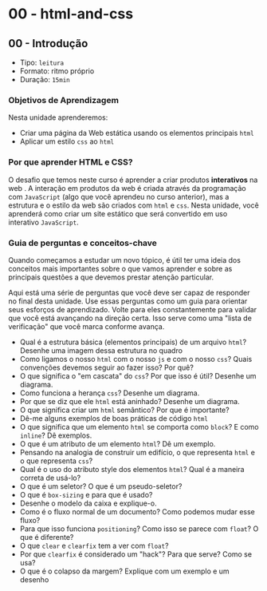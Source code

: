 # 00 - html-and-css

## 00 - Introdução

* Tipo: `leitura`
* Formato: ritmo próprio
* Duração: `15min`

### Objetivos de Aprendizagem

Nesta unidade aprenderemos:

* Criar uma página da Web estática usando os elementos principais `html`
* Aplicar um estilo `css` ao `html`

### Por que aprender HTML e CSS?

O desafio que temos neste curso é aprender a criar produtos **interativos** na web . A interação em produtos da web é criada através da programação com `JavaScript` \(algo que você aprendeu no curso anterior\), mas a estrutura e o estilo da web são criados com `html` e `css`. Nesta unidade, você aprenderá como criar um site estático que será convertido em uso interativo `JavaScript`.

### Guia de perguntas e conceitos-chave

Quando começamos a estudar um novo tópico, é útil ter uma ideia dos conceitos mais importantes sobre o que vamos aprender e sobre as principais questões a que devemos prestar atenção particular.

Aqui está uma série de perguntas que você deve ser capaz de responder no final desta unidade. Use essas perguntas como um guia para orientar seus esforços de aprendizado. Volte para eles constantemente para validar que você está avançando na direção certa. Isso serve como uma "lista de verificação" que você marca conforme avança.

* Qual é a estrutura básica \(elementos principais\) de um arquivo `html`? Desenhe uma imagem dessa estrutura no quadro
* Como ligamos o nosso `html` com o nosso `js` e com o nosso `css`? Quais convenções devemos seguir ao fazer isso? Por quê?
* O que significa o "em cascata" do `css`? Por que isso é útil? Desenhe um diagrama.
* Como funciona a herança `css`? Desenhe um diagrama.
* Por que se diz que ele `html` está aninhado? Desenhe um diagrama.
* O que significa criar um `html` semântico? Por que é importante?
* Dê-me alguns exemplos de boas práticas de código `html`
* O que significa que um elemento `html` se comporta como `block`? E como `inline`? Dê exemplos.
* O que é um atributo de um elemento `html`? Dê um exemplo.
* Pensando na analogia de construir um edifício, o que representa `html` e o que representa `css`?
* Qual é o uso do atributo style dos elementos `html`? Qual é a maneira correta de usá-lo?
* O que é um seletor? O que é um pseudo-seletor?
* O que é `box-sizing` e para que é usado?
* Desenhe o modelo da caixa e explique-o.
* Como é o fluxo normal de um documento? Como podemos mudar esse fluxo?
* Para que isso funciona `positioning`? Como isso se parece com `float`? O que é diferente?
* O que `clear` e `clearfix` tem a ver com `float`?
* Por que `clearfix` é considerado um "hack"? Para que serve? Como se usa?
* O que é o colapso da margem? Explique com um exemplo e um desenho

